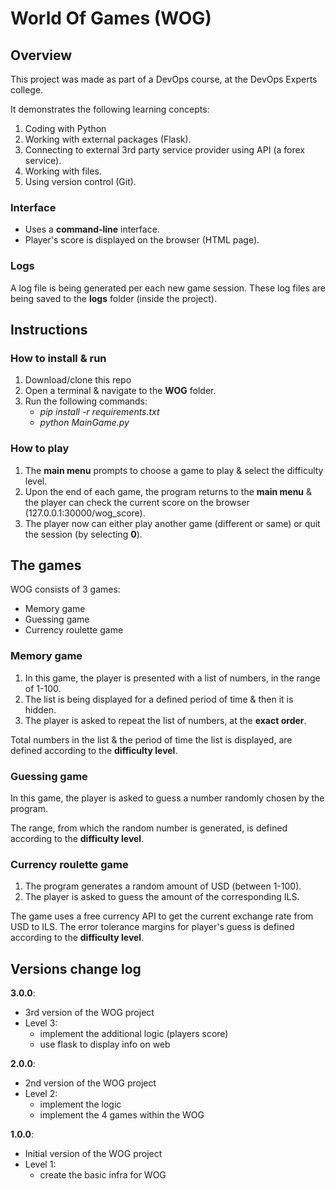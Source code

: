 # World Of Games (WOG)

## Overview
This project was made as part of a DevOps course, at the DevOps Experts college.

It demonstrates the following learning concepts:
1. Coding with Python
2. Working with external packages (Flask).
3. Connecting to external 3rd party service provider using API (a forex service).
4. Working with files.
5. Using version control (Git).

### Interface
- Uses a **command-line** interface.
- Player's score is displayed on the browser (HTML page).

### Logs
A log file is being generated per each new game session.
These log files are being saved to the **logs** folder (inside the project).


## Instructions
### How to install & run
1. Download/clone this repo
2. Open a terminal & navigate to the **WOG** folder.
3. Run the following commands:
   - _pip install -r requirements.txt_ 
   - _python MainGame.py_
### How to play
1. The **main menu** prompts to choose a game to play & select the difficulty level.
2. Upon the end of each game, the program returns to the **main menu** & the player can check the current score on the browser (127.0.0.1:30000/wog_score).
3. The player now can either play another game (different or same) or quit the session (by selecting **0**).


## The games
WOG consists of 3 games:
- Memory game
- Guessing game
- Currency roulette game

### Memory game
1. In this game, the player is presented with a list of numbers, in the range of 1-100.
2. The list is being displayed for a defined period of time & then it is hidden. 
3. The player is asked to repeat the list of numbers, at the **exact order**. 

Total numbers in the list & the period of time the list is displayed, are defined according to the **difficulty level**.

### Guessing game
In this game, the player is asked to guess a number randomly chosen by the program. 

The range, from which the random number is generated, is defined according to the **difficulty level**.

### Currency roulette game
1. The program generates a random amount of USD (between 1-100).
2. The player is asked to guess the amount of the corresponding ILS.

The game uses a free currency API to get the current exchange rate from USD to ILS.
The error tolerance margins for player's guess is defined according to the **difficulty level**.


## Versions change log
**3.0.0**:
- 3rd version of the WOG project
- Level 3:
  - implement the additional logic (players score)
  - use flask to display info on web

**2.0.0**:
- 2nd version of the WOG project
- Level 2:
  - implement the logic
  - implement the 4 games within the WOG

**1.0.0**:
- Initial version of the WOG project
- Level 1:
  - create the basic infra for WOG